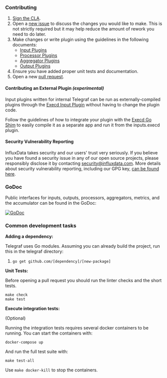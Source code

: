 ### Contributing

1. [Sign the CLA][cla].
1. Open a [new issue][] to discuss the changes you would like to make.  This is
   not strictly required but it may help reduce the amount of rework you need
   to do later.
1. Make changes or write plugin using the guidelines in the following
   documents:
   - [Input Plugins][inputs]
   - [Processor Plugins][processors]
   - [Aggregator Plugins][aggregators]
   - [Output Plugins][outputs]
1. Ensure you have added proper unit tests and documentation.
1. Open a new [pull request][].

#### Contributing an External Plugin *(experimental)*
Input plugins written for internal Telegraf can be run as externally-compiled plugins through the [Execd Input Plugin](https://github.com/influxdata/telegraf/tree/master/plugins/inputs/execd) without having to change the plugin code.

Follow the guidelines of how to integrate your plugin with the [Execd Go Shim](https://github.com/influxdata/telegraf/tree/master/plugins/inputs/execd/shim) to easily compile it as a separate app and run it from the inputs.execd plugin. 

#### Security Vulnerability Reporting
InfluxData takes security and our users' trust very seriously. If you believe you have found a security issue in any of our
open source projects, please responsibly disclose it by contacting security@influxdata.com. More details about 
security vulnerability reporting, 
including our GPG key, [can be found here](https://www.influxdata.com/how-to-report-security-vulnerabilities/).

### GoDoc

Public interfaces for inputs, outputs, processors, aggregators, metrics,
and the accumulator can be found in the GoDoc:

[![GoDoc](https://godoc.org/github.com/influxdata/telegraf?status.svg)](https://godoc.org/github.com/influxdata/telegraf)

### Common development tasks

**Adding a dependency:**

Telegraf uses Go modules. Assuming you can already build the project, run this in the telegraf directory:

1. `go get github.com/[dependency]/[new-package]`

**Unit Tests:**

Before opening a pull request you should run the linter checks and
the short tests.

```
make check
make test
```

**Execute integration tests:**

(Optional)

Running the integration tests requires several docker containers to be
running.  You can start the containers with:
```
docker-compose up
```

And run the full test suite with:
```
make test-all
```

Use `make docker-kill` to stop the containers.


[cla]: https://www.influxdata.com/legal/cla/
[new issue]: https://github.com/influxdata/telegraf/issues/new/choose
[pull request]: https://github.com/influxdata/telegraf/compare
[inputs]: /docs/INPUTS.md
[processors]: /docs/PROCESSORS.md
[aggregators]: /docs/AGGREGATORS.md
[outputs]: /docs/OUTPUTS.md
